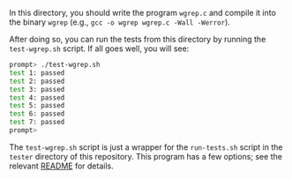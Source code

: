 
In this directory, you should write the program `wgrep.c` and compile it into
the binary `wgrep` (e.g., `gcc -o wgrep wgrep.c -Wall -Werror`).

After doing so, you can run the tests from this directory by running the
`test-wgrep.sh` script. If all goes well, you will see:

```sh
prompt> ./test-wgrep.sh
test 1: passed
test 2: passed
test 3: passed
test 4: passed
test 5: passed
test 6: passed
test 7: passed
prompt>
```

The `test-wgrep.sh` script is just a wrapper for the `run-tests.sh` script in
the `tester` directory of this repository. This program has a few options; see
the relevant
[README](https://github.com/remzi-arpacidusseau/ostep-projects/blob/master/tester/README.md)
for details.
